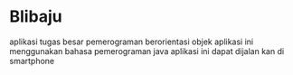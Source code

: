 # Blibaju
aplikasi tugas besar pemerograman berorientasi objek 
aplikasi ini menggunakan bahasa pemerograman java
aplikasi ini dapat dijalan kan di smartphone
